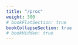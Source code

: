 ```yaml
---
title: "/proc"
weight: 300
# bookFlatSection: true   
bookCollapseSection: true
# bookHidden: true
---
```


<br>